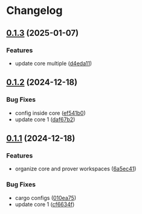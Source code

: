 # Changelog

## [0.1.3](https://github.com/antonbaliasnikov/release-please-multiple/compare/core-v0.1.2...core-v0.1.3) (2025-01-07)


### Features

* update core multiple ([d4eda11](https://github.com/antonbaliasnikov/release-please-multiple/commit/d4eda1126dc518bd28c04f43352e22667cb8b945))

## [0.1.2](https://github.com/antonbaliasnikov/release-please-multiple/compare/core-v0.1.1...core-v0.1.2) (2024-12-18)


### Bug Fixes

* config inside core ([ef541b0](https://github.com/antonbaliasnikov/release-please-multiple/commit/ef541b0d0ee5a022570336c472423c612a7e0112))
* update core 1 ([daf67b2](https://github.com/antonbaliasnikov/release-please-multiple/commit/daf67b2056268cbfc189c6441afdab9dd24bdf89))

## [0.1.1](https://github.com/antonbaliasnikov/release-please-multiple/compare/core-v0.1.0...core-v0.1.1) (2024-12-18)


### Features

* organize core and prover workspaces ([6a5ec41](https://github.com/antonbaliasnikov/release-please-multiple/commit/6a5ec41494dfdc3a7fcd6bada8b56c3232bf47af))


### Bug Fixes

* cargo configs ([010ea75](https://github.com/antonbaliasnikov/release-please-multiple/commit/010ea759ec6a356848482b9937a9f0b36a30ea2f))
* update core 1 ([cf6634f](https://github.com/antonbaliasnikov/release-please-multiple/commit/cf6634fd6a9416494ef0bfb35336eb1fe9dcf9f6))
